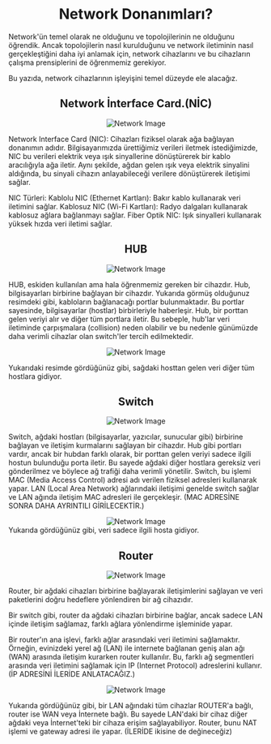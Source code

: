 <h1 align='center'>Network Donanımları?</h1>


<p>
  Network'ün temel olarak ne olduğunu ve topolojilerinin ne olduğunu öğrendik. Ancak topolojilerin nasıl kurulduğunu ve network iletiminin nasıl gerçekleştiğini daha iyi anlamak için, network cihazlarını ve bu cihazların çalışma prensiplerini de öğrenmemiz gerekiyor.

Bu yazıda, network cihazlarının işleyişini temel düzeyde ele alacağız.
</p>

<h2 align='center'>Network İnterface Card.(NİC)</h1>

<div align="center">
    <img src="https://github.com/Okan-tumuklu/Network-dersleri/assets/117488504/b4897a24-8ab5-4f78-87ff-7c69243b3ee3" alt="Network Image">
</div>

<p>
  Network Interface Card (NIC): Cihazları fiziksel olarak ağa bağlayan donanımın adıdır. Bilgisayarımızda ürettiğimiz verileri iletmek istediğimizde, NIC bu verileri elektrik veya ışık sinyallerine dönüştürerek bir kablo aracılığıyla ağa iletir. Aynı şekilde, ağdan gelen ışık veya elektrik sinyalini aldığında, bu sinyali cihazın anlayabileceği verilere dönüştürerek iletişimi sağlar.

NIC Türleri:
  Kablolu NIC (Ethernet Kartları): Bakır kablo kullanarak veri iletimini sağlar.
  Kablosuz NIC (Wi-Fi Kartları): Radyo dalgaları kullanarak kablosuz ağlara bağlanmayı sağlar.
  Fiber Optik NIC: Işık sinyalleri kullanarak yüksek hızda veri iletimi sağlar.
</p>

<h2 align='center'>HUB</h1>

<div align="center">
    <img src="https://github.com/Okan-tumuklu/Network-dersleri/assets/117488504/694c28ab-cf27-4f00-ae4e-89be2f8045b7" alt="Network Image">
</div>


<p>
  HUB, eskiden kullanılan ama hala öğrenmemiz gereken bir cihazdır.
Hub, bilgisayarları birbirine bağlayan bir cihazdır. Yukarıda görmüş olduğunuz resimdeki gibi, kabloların bağlanacağı portlar bulunmaktadır. Bu portlar sayesinde, bilgisayarlar (hostlar) birbirleriyle haberleşir. Hub, bir porttan gelen veriyi alır ve diğer tüm portlara iletir. Bu sebeple, hub'lar veri iletiminde çarpışmalara (collision) neden olabilir ve bu nedenle günümüzde daha verimli cihazlar olan switch'ler tercih edilmektedir.

  <div align="center">
    <img src="https://github.com/Okan-tumuklu/Network-dersleri/assets/117488504/428da2f7-e03f-40b5-b1e7-7b964111f245" alt="Network Image">
</div>

  Yukarıdaki resimde gördüğünüz gibi, sağdaki hosttan gelen veri diğer tüm hostlara gidiyor.
</p>


<h2 align='center'>Switch</h1>

<div align="center">
    <img src="https://github.com/Okan-tumuklu/Network-dersleri/assets/117488504/07a35649-14e0-4719-a054-3abd1bbd600f" alt="Network Image">
</div>


<p>
  Switch, ağdaki hostları (bilgisayarlar, yazıcılar, sunucular gibi) birbirine bağlayan ve iletişim kurmalarını sağlayan bir cihazdır. Hub gibi portları vardır, ancak bir hubdan farklı olarak, bir porttan gelen veriyi sadece ilgili hostun bulunduğu porta iletir. Bu sayede ağdaki diğer hostlara gereksiz veri gönderilmez ve böylece ağ trafiği daha verimli yönetilir. Switch, bu işlemi MAC (Media Access Control) adresi adı verilen fiziksel adresleri kullanarak yapar. LAN (Local Area Network) ağlarındaki iletişimi genelde switch sağlar ve LAN ağında iletişim MAC adresleri ile gerçekleşir. (MAC ADRESİNE SONRA DAHA AYRINTILI GİRİLECEKTİR.)

  <div align="center">
    <img src="https://github.com/Okan-tumuklu/Network-dersleri/assets/117488504/78427812-a9f6-46e7-9987-6f0a482aa93a" alt="Network Image">
</div>
  Yukarıda gördüğünüz gibi, veri sadece ilgili hosta gidiyor.
</p>


<h2 align='center'>Router</h1>

<p>

  <div align="center">
    <img src="https://github.com/Okan-tumuklu/Network-dersleri/assets/117488504/ff5ff349-646c-4514-ac02-1a70a3687eda" alt="Network Image">
</div>

Router, bir ağdaki cihazları birbirine bağlayarak iletişimlerini sağlayan ve veri paketlerini doğru hedeflere yönlendiren bir ağ cihazıdır.

Bir switch gibi, router da ağdaki cihazları birbirine bağlar, ancak sadece LAN içinde iletişim sağlamaz, farklı ağlara yönlendirme işleminide yapar.

Bir router'ın ana işlevi, farklı ağlar arasındaki veri iletimini sağlamaktır. Örneğin, evinizdeki yerel ağ (LAN) ile internete bağlanan geniş alan ağı (WAN) arasında iletişim kurarken router kullanılır. Bu, farklı ağ segmentleri arasında veri iletimini sağlamak için IP (Internet Protocol) adreslerini kullanır. (İP ADRESİNİ İLERİDE ANLATACAĞIZ.)

  <div align="center">
    <img src="https://github.com/Okan-tumuklu/Network-dersleri/assets/117488504/2df5805a-453e-48aa-b8a2-ed44d6fb0f08" alt="Network Image">
</div>

Yukarıda gördüğünüz gibi, bir LAN ağındaki tüm cihazlar ROUTER'a bağlı, router ise WAN veya İnternete bağlı. Bu sayede LAN'daki bir cihaz diğer ağdaki veya İnternet'teki bir cihaza erişim sağlayabiliyor. Router, bunu NAT işlemi ve gateway adresi ile yapar. (İLERİDE ikisine de değineceğiz)


</p>
